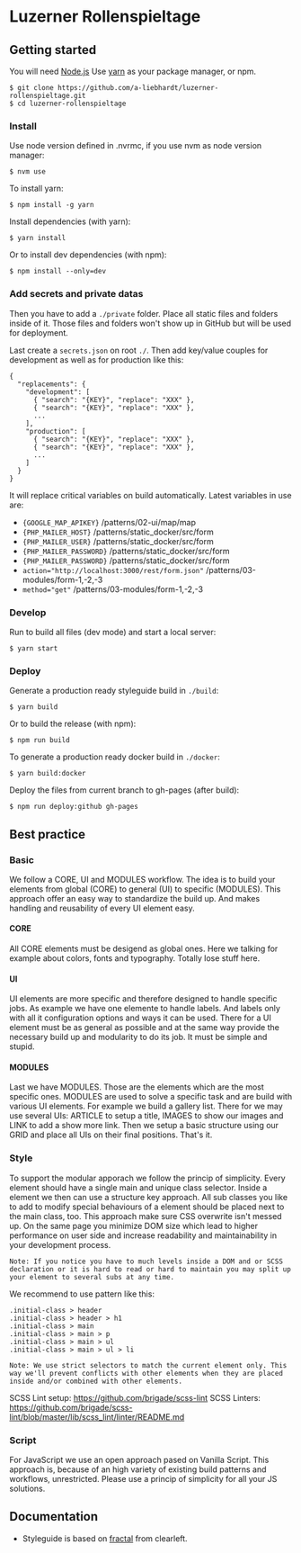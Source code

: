 # Luzerner Rollenspieltage

## Getting started

You will need [Node.js](http://nodejs.org)
Use [yarn](https://yarnpkg.com) as your package manager, or npm.

    $ git clone https://github.com/a-liebhardt/luzerner-rollenspieltage.git
    $ cd luzerner-rollenspieltage

### Install

Use node version defined in .nvrmc, if you use nvm as node version manager:

    $ nvm use

To install yarn:

    $ npm install -g yarn

Install dependencies (with yarn):

    $ yarn install

Or to install dev dependencies (with npm):

    $ npm install --only=dev

### Add secrets and private datas

Then you have to add a `./private` folder. Place all static files and folders inside of it. Those files and folders won't show up in GitHub but will be used for deployment.

Last create a `secrets.json` on root `./`. Then add key/value couples for development as well as for production like this:

    {
      "replacements": {
        "development": [
          { "search": "{KEY}", "replace": "XXX" },
          { "search": "{KEY}", "replace": "XXX" },
          ...
        ],
        "production": [
          { "search": "{KEY}", "replace": "XXX" },
          { "search": "{KEY}", "replace": "XXX" },
          ...
        ]
      }
    }

It will replace critical variables on build automatically. Latest variables in use are:
- `{GOOGLE_MAP_APIKEY}` /patterns/02-ui/map/map
- `{PHP_MAILER_HOST}` /patterns/static_docker/src/form
- `{PHP_MAILER_USER}` /patterns/static_docker/src/form
- `{PHP_MAILER_PASSWORD}` /patterns/static_docker/src/form
- `{PHP_MAILER_PASSWORD}` /patterns/static_docker/src/form
- `action="http://localhost:3000/rest/form.json"` /patterns/03-modules/form-1,-2,-3
- `method="get"` /patterns/03-modules/form-1,-2,-3

### Develop

Run to build all files (dev mode) and start a local server:

    $ yarn start

### Deploy

Generate a production ready styleguide build in `./build`:

    $ yarn build

Or to build the release (with npm):

    $ npm run build

To generate a production ready docker build in `./docker`:

    $ yarn build:docker

Deploy the files from current branch to gh-pages (after build):

    $ npm run deploy:github gh-pages

## Best practice

### Basic

We follow a CORE, UI and MODULES workflow. The idea is to build your elements from global (CORE) to general (UI) to specific (MODULES). This approach offer an easy way to standardize the build up. And makes handling and reusability of every UI element easy.

#### CORE

All CORE elements must be desigend as global ones. Here we talking for example about colors, fonts and typography. Totally lose stuff here.

#### UI

UI elements are more specific and therefore designed to handle specific jobs. As example we have one elemente to handle labels. And labels only with all it configuration options and ways it can be used. There for a UI element must be as general as possible and at the same way provide the necessary build up and modularity to do its job. It must be simple and stupid.

#### MODULES

Last we have MODULES. Those are the elements which are the most specific ones. MODULES are used to solve a specific task and are build with various UI elements. For example we build a gallery list. There for we may use several UIs: ARTICLE to setup a title, IMAGES to show our images and LINK to add a show more link. Then we setup a basic structure using our GRID and place all UIs on their final positions. That's it.

### Style

To support the modular apporach we follow the princip of simplicity. Every element should have a single main and unique class selector. Inside a element we then can use a structure key approach. All sub classes you like to add to modify special behaviours of a element should be placed next to the main class, too. This approach make sure CSS overwrite isn't messed up. On the same page you minimize DOM size which lead to higher performance on user side and increase readability and maintainability in your development process.

`Note: If you notice you have to much levels inside a DOM and or SCSS declaration or it is hard to read or hard to maintain you may split up your element to several subs at any time.`

We recommend to use pattern like this:

    .initial-class > header
    .initial-class > header > h1
    .initial-class > main
    .initial-class > main > p
    .initial-class > main > ul
    .initial-class > main > ul > li

`Note: We use strict selectors to match the current element only. This way we'll prevent conflicts with other elements when they are placed inside and/or combined with other elements.`

SCSS Lint setup: https://github.com/brigade/scss-lint
SCSS Linters: https://github.com/brigade/scss-lint/blob/master/lib/scss_lint/linter/README.md

### Script

For JavaScript we use an open approach pased on Vanilla Script. This approach is, because of an high variety of existing build patterns and workflows, unrestricted. Please use a princip of simplicity for all your JS solutions.

## Documentation

- Styleguide is based on [fractal](https://fractal.build/guide) from clearleft.

